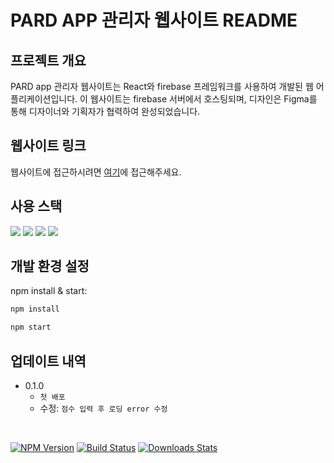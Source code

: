 # PARD APP 관리자 웹사이트 README

## 프로젝트 개요

PARD app 관리자 웹사이트는 React와 firebase 프레임워크를 사용하여 개발된 웹 어플리케이션입니다. 이 웹사이트는 firebase 서버에서 호스팅되며, 디자인은 Figma를 통해 디자이너와 기획자가 협력하여 완성되었습니다.

## 웹사이트 링크

웹사이트에 접근하시려면 <a href="https://pard-app-project.web.app">여기</a>에 접근해주세요.


## 사용 스택
<div style={display:flex}>
<img src="https://img.shields.io/badge/React-20232A?style=for-the-badge&logo=react&logoColor=61DAFB"/>
     <img src="https://img.shields.io/badge/Figma-F24E1E?style=for-the-badge&logo=figma&logoColor=white"/>
    <img src="https://img.shields.io/badge/GitHub-100000?style=for-the-badge&logo=github&logoColor=white"/>
      <img src="https://img.shields.io/badge/firebase-ffca28?style=for-the-badge&logo=firebase&logoColor=black"/>
  
</div>

## 개발 환경 설정

npm install & start:

```sh
npm install
```
```sh
npm start
```


## 업데이트 내역

* 0.1.0
    * `첫 배포`
    * 수정: `점수 입력 후 로딩 error 수정`
 <br>

[![NPM Version][npm-image]][npm-url]
[![Build Status][travis-image]][travis-url]
[![Downloads Stats][npm-downloads]][npm-url]



<!-- Markdown link & img dfn's -->
[npm-image]: https://img.shields.io/npm/v/datadog-metrics.svg?style=flat-square
[npm-url]: https://npmjs.org/package/datadog-metrics
[npm-downloads]: https://img.shields.io/npm/dm/datadog-metrics.svg?style=flat-square
[travis-image]: https://img.shields.io/travis/dbader/node-datadog-metrics/master.svg?style=flat-square
[travis-url]: https://travis-ci.org/dbader/node-datadog-metrics
